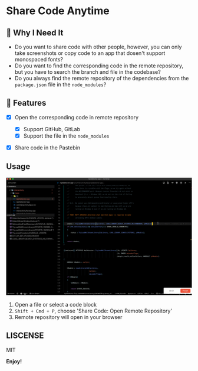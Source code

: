 # Share Code Anytime


## 🤷‍️ Why I Need It

- Do you want to share code with other people, however, you can only take screenshots or copy code to an app that dosen't support monospaced fonts?
- Do you want to find the corresponding code in the remote repository, but you have to search the branch and file in the codebase?
- Do you always find the remote repository of the dependencies from the `package.json` file in the `node_modules`?

## 🎉 Features

- [x] Open the corresponding code in remote repository
  - [x] Support GitHub, GitLab 
  - [x] Support the file in the `node_modules`
- [x] Share code in the Pastebin


## Usage

![preview](./assets/usage.gif)

1. Open a file or select a code block
2. `Shift + Cmd + P`, choose 'Share Code: Open Remote Repository'
3. Remote repository will open in your browser


## LISCENSE
MIT

**Enjoy!**
